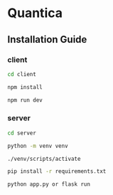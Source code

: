 # Quantica

## Installation Guide

### client

```bash
cd client
```

```bash
npm install
```

```bash
npm run dev
```

### server

```bash
cd server
```

```bash
python -m venv venv
```

```bash
./venv/scripts/activate
```

```bash
pip install -r requirements.txt
```

```bash
python app.py or flask run
```



